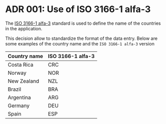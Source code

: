 # ADR 001: Use of ISO 3166-1 alfa-3

The [ISO 3166-1 alfa-3](https://en.wikipedia.org/wiki/ISO_3166-1_alpha-3) standard is used to define the name of the countries in the application.

This decision allow to standardize the format of the data entry. Below are some examples of the country name and the `ISO 3166-1 alfa-3` version

| Country name | ISO 3166-1 alfa-3 |
| ------------ | ----------------- |
| Costa Rica   | CRC               |
| Norway       | NOR               |
| New Zealand  | NZL               |
| Brazil       | BRA               |
| Argentina    | ARG               |
| Germany      | DEU               |
| Spain        | ESP               |
